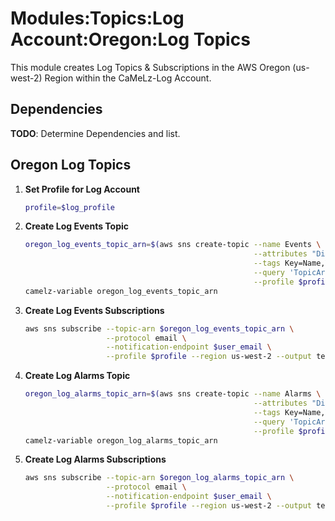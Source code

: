 # Modules:Topics:Log Account:Oregon:Log Topics

This module creates Log Topics & Subscriptions in the AWS Oregon (us-west-2) Region within the
CaMeLz-Log Account.

## Dependencies

**TODO**: Determine Dependencies and list.

## Oregon Log Topics

1. **Set Profile for Log Account**

    ```bash
    profile=$log_profile
    ```

1. **Create Log Events Topic**

    ```bash
    oregon_log_events_topic_arn=$(aws sns create-topic --name Events \
                                                       --attributes "DisplayName=CMLL Events" \
                                                       --tags Key=Name,Value=Log-Events-Topic Key=Company,Value=CaMeLz Key=Environment,Value=Log \
                                                       --query 'TopicArn' \
                                                       --profile $profile --region us-west-2 --output text)
    camelz-variable oregon_log_events_topic_arn
    ```

1. **Create Log Events Subscriptions**

    ```bash
    aws sns subscribe --topic-arn $oregon_log_events_topic_arn \
                      --protocol email \
                      --notification-endpoint $user_email \
                      --profile $profile --region us-west-2 --output text
    ```

1. **Create Log Alarms Topic**

    ```bash
    oregon_log_alarms_topic_arn=$(aws sns create-topic --name Alarms \
                                                       --attributes "DisplayName=CMLL Alarms" \
                                                       --tags Key=Name,Value=Log-Alarms-Topic Key=Company,Value=CaMeLz Key=Environment,Value=Log \
                                                       --query 'TopicArn' \
                                                       --profile $profile --region us-west-2 --output text)
    camelz-variable oregon_log_alarms_topic_arn
    ```

1. **Create Log Alarms Subscriptions**

    ```bash
    aws sns subscribe --topic-arn $oregon_log_alarms_topic_arn \
                      --protocol email \
                      --notification-endpoint $user_email \
                      --profile $profile --region us-west-2 --output text
    ```
